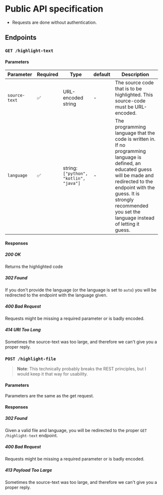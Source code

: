 # Public API specification

* Requests are done without authentication.

## Endpoints

### `GET /highlight-text`

#### Parameters

| Parameter     | Required | Type                                  | default | Description                                                  |
| ------------- | -------- | ------------------------------------- | ------- | ------------------------------------------------------------ |
| `source-text` | ✅        | URL-encoded string                    | -       | The source code that is to be highlighted. This source-code must be URL-encoded. |
| `language`    | ✅        | string:`["python", "kotlin", "java"]` | -       | The programming language that the code is written in. If no programming language is defined, an educated guess will be made and redirected to the endpoint with the guess. It is strongly recommended you set the language instead of letting it guess. |

#### Responses

##### 200 OK

Returns the highlighted code

##### 302 Found

If you don't provide the language (or the language is set to `auto`) you will be redirected to the endpoint with the language given.

##### 400 Bad Request

Requests might be missing a required parameter or is badly encoded.

##### 414 URI Too Long

Sometimes the source-text was too large, and therefore we can't give you a proper reply.

### `POST /highlight-file`

>  **Note**: This technically probably breaks the REST principles, but I would keep it that way for usability.

#### Parameters

Parameters are the same as the get request. 

#### Responses

##### 302 Found

Given a valid file and language, you will be redirected to the proper `GET /highlight-text` endpoint.

##### 400 Bad Request

Requests might be missing a required parameter or is badly encoded.

##### 413 Payload Too Large

Sometimes the source-text was too large, and therefore we can't give you a proper reply.
